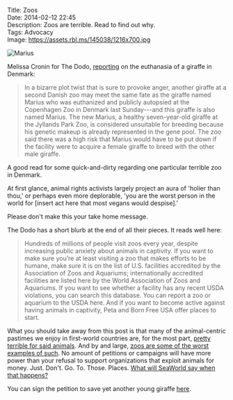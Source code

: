 Title: Zoos  
Date: 2014-02-12 22:45  
Description: Zoos are terrible. Read to find out why.  
Tags: Advocacy  
Image: https://assets.rbl.ms/145038/1216x700.jpg  

<p><img class="wide" src="https://assets.rbl.ms/145038/1216x700.jpg" alt="Marius" title="Marius"></p>

Melissa Cronin for The Dodo, [reporting][thedodo] on the euthanasia of a giraffe in Denmark:

> In a bizarre plot twist that is sure to provoke anger, another giraffe at a second Danish zoo may meet the same fate as the giraffe named Marius who was euthanized and publicly autopsied at the Copenhagen Zoo in Denmark last Sunday---and this giraffe is also named Marius. The new Marius, a healthy seven-year-old giraffe at the Jyllands Park Zoo, is considered unsuitable for breeding because his genetic makeup is already represented in the gene pool. The zoo said there was a high risk that Marius would have to be put down if the facility were to acquire a female giraffe to breed with the other male giraffe.

A good read for some quick-and-dirty regarding one particular terrible zoo in Denmark.

At first glance, animal rights activists largely project an aura of 'holier than thou,' or perhaps even more deplorable, 'you are the worst person in the world for [insert act here that most vegans would despise].' 

Please don't make this your take home message. 

The Dodo has a short blurb at the end of all their pieces. It reads well here:

> Hundreds of millions of people visit zoos every year, despite increasing public anxiety about animals in captivity. If you want to make sure you’re at least visiting a zoo that makes efforts to be humane, make sure it is on the list of U.S. facilities accredited by the Association of Zoos and Aquariums; internationally accredited facilities are listed here by the World Association of Zoos and Aquariums. If you want to see whether a facility has any recent USDA violations, you can search this database. You can report a zoo or aquarium to the USDA here. And if you want to become active against having animals in captivity, Peta and Born Free USA offer places to start.

What you should take away from this post is that many of the animal-centric pastimes we enjoy in first-world countries are, for the most part, [pretty terrible for said animals][nationalgeographic]. And by and large, [zoos are some of the worst examples of such][cnn]. No amount of petitions or campaigns will have more power than your refusal to support organizations that exploit animals for money. Just. Don't. Go. To. Those. Places. [What will SeaWorld say when that happens?][orlandosentinel]

You can sign the petition to save yet another young giraffe [here][change]. 

[change]: https://www.change.org/p/jyllands-park-zoo-spare-the-life-of-marius-the-giraffe-at-jyllands-park-zoo "Chage.org petition to spare the life of Marius the Giraffe"
[cnn]: http://www.cnn.com/2014/02/09/world/europe/denmark-zoo-giraffe/ "CNN: 'Danish zoo kills healthy giraffe, feeds body to lions' (WTF?)"
[nationalgeographic]: http://news.nationalgeographic.com/news/2014/01/140116-killer-whales-bridgette-pirtle-blackfish-ocean-animals-science/ "National Geographic: 'Former SeaWorld Trainer: Stop Using Killer Whales for Entertainment'"
[orlandosentinel]: http://articles.orlandosentinel.com/2013-11-13/business/os-seaworld-earnings-third-quarter-20131113_1_seaworld-orlando-seaworld-executives-seaworld-president "'SeaWorld posts record sales and profits for third quarter'"
[thedodo]: https://www.thedodo.com/second-giraffe-also-named-mari-427715988.html "'Second Giraffe (Also Named Marius) May Be Euthanized In Denmark'"